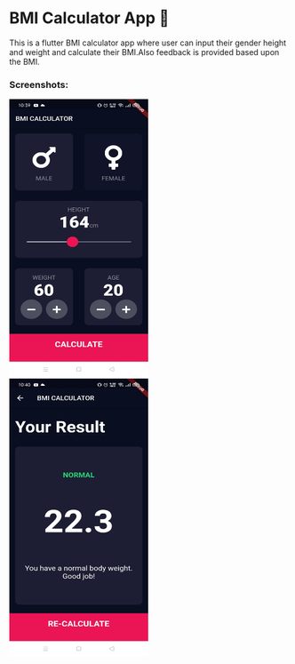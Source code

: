 
# BMI Calculator App 💪
 
This is a flutter BMI calculator app where user can input their gender height and weight and calculate their BMI.Also feedback is provided based upon the BMI.

<h3>Screenshots:</h3>

<img src="images/main.jpg" height="500" width="250">
<br>
<img src="images/result.jpg" height="500" width="250">
